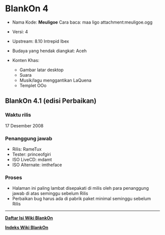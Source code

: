 # BlankOn 4

* Nama Kode: **Meuligoe**
  Cara baca: maa ligo
  attachment:meuligoe.ogg​ 

* Versi: 4
* Upstream: 8.10 Intrepid Ibex
* Budaya yang hendak diangkat: Aceh
* Konten Khas: 
  + Gambar latar desktop
  + Suara 
  + Musik/lagu menggantikan LaQuena
  + Templet OOo 

## BlankOn 4.1 (edisi Perbaikan)

### Waktu rilis

17 Desember 2008

### Penanggung jawab

* Rilis: RameTux
* Tester: princeofgiri
* ISO LiveCD: mdamt
* ISO Alternate: imtheface 

### Proses

* Halaman ini paling lambat disepakati di milis oleh para penanggung jawab di atas seminggu sebelum Rilis
* Perbaikan bug harus ada di pabrik paket minimal seminggu sebelum Rilis 





---
[**Daftar Isi Wiki BlankOn**](/DaftarIsi/README.md)
 
[**Indeks Wiki BlankOn**](/Indeks.md)



